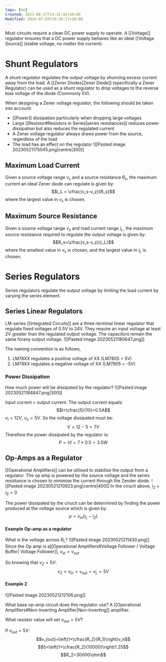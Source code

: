 ```yaml
---
tags: [ee]
Created: 2023-06-27T14:15:42+10:00
Modified: 2024-07-03T19:26:17+10:00
---
```

Most circuits require a clean DC power supply to operate. A [[Voltage]] regulator ensures that a DC power supply behaves like an ideal [[Voltage Source]] (stable voltage, no matter the current). 

# Shunt Regulators
A shunt regulator regulates the output voltage by shunning excess current away from the load. A [[Zener Diodes|Zener Diode]] (specifically a Zener Regulator) can be used as a shunt regulator to drop voltages to the reverse bias voltage of the diode (Commonly 5V).

When designing a Zener voltage regulator, the following should be taken into account:
- [[Power]] dissipation particularly when dropping large voltages
- Large [[Resistor#Resistors in Series|series resistances]] reduces power dissipation but also reduces the regulated current
- A Zener voltage regulator always draws power from the source, regardless of the load
- The load has an effect on the regulator
![[Pasted image 20230521175045.png|centre|300]]
## Maximum Load Current
Given a source voltage range $v_s$ and a source resistance $R_s$, the maximum current an ideal Zener diode can regulate is given by:
$$i_L < \cfrac{v_s-v_z}{R_s}$$
where the largest value in $v_s$ is chosen.

## Maximum Source Resistance
Given a source voltage range $v_s$ and load current range $i_L$, the maximum source resistance required to regulate the output voltage is given by:
$$R_s<\cfrac{v_s-v_z}{i_L}$$
where the smallest value in $v_s$ is chosen, and the largest value in $i_L$ is chosen.

# Series Regulators
Series regulators regulate the output voltage by limiting the load current by varying the series element.

## Series Linear Regulators
LM-series [[Integrated Circuits]] are a three-terminal linear regulator that regulate fixed voltages of 0.5V to 24V. They require an input voltage at least 2V greater than the regulated output voltage. The capacitors remain the same forany output voltage.
![[Pasted image 20230521180647.png]]

The naming convention is as follows,
1. LM78XX regulates a positive voltage of XX (LM7805 = 5V)
2. LM79XX regulates a negative voltage of XX (LM7905 = -5V)

### Power Dissipation
How much power will be dissipated by the regulator?
![[Pasted image 20230521184847.png|300]]

Input current = output current. The output current equals:
$$I=\cfrac{5}{10}=0.5A$$
$v_i = 12V$, $v_o=5V$. So the voltage dissipated must be: 
$$V=12-5=7V$$
Therefore the power dissipated by the regulator is:
$$P=VI=7\times0.5=3.5W$$
## Op-Amps as a Regulator
[[Operational Amplifiers]] can be utilised to stabilise the output from a regulator. The op amp is powered by the source voltage and the series resistance is chosen to minimise the current through the Zender diode.
![[Pasted image 20230521210923.png|centre|400]]
In the cirucit above, $i_Z + i_S = 0$

The power dissipated by the cirucit can be determined by finding the power produced at the voltage source which is given by:
$$p=v_{in}(i_L-i_Z)$$
#### Example Op-amp as a regulator
What is the voltage across $R_L$?
![[Pasted image 20230521211430.png]]
Since the Op amp is a[[Operational Amplifiers#Voltage Follower / Voltage Buffer| Voltage Follower]], $v_{in}=v_{out}$

So knowing that $v_Z = 5V$:
$$v_Z=v_{in}=v_{out}=v_L = 5V$$

#### Example 2 
![[Pasted image 20230521212106.png]]

What base op-amp circuit does this regulator use?
A [[Operational Amplifiers#Non-Inverting Amplifier|Non-Inverting]] amplifier.

What resistor value will set $v_{out} = 5V$?

If $v_{out}=5V$:
$$v_{out}=\left(1+\cfrac{R_2}{R_1}\right)v_n$$
$$5=\left(1+\cfrac{R_2}{10000}\right)1.25$$
$$R_2=30000\ohm$$
